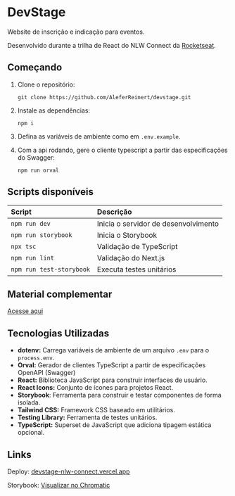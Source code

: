 # DevStage

Website de inscrição e indicação para eventos.

Desenvolvido durante a trilha de React do NLW Connect da [Rocketseat](https://github.com/Rocketseat).

## Começando

1. Clone o repositório:

   ```
   git clone https://github.com/AleferReinert/devstage.git
   ```

2. Instale as dependências:

   ```
   npm i
   ```

3. Defina as variáveis de ambiente como em `.env.example`.
4. Com a api rodando, gere o cliente typescript a partir das especificações do Swagger:

   ```
   npm run orval
   ```

## Scripts disponíveis

| Script                   | Descrição                            |
| :----------------------- | :----------------------------------- |
| `npm run dev`            | Inicia o servidor de desenvolvimento |
| `npm run storybook`      | Inicia o Storybook                   |
| `npx tsc`                | Validação de TypeScript              |
| `npm run lint`           | Validação do Next.js                 |
| `npm run test-storybook` | Executa testes unitários             |

## Material complementar

[Acesse aqui](https://efficient-sloth-d85.notion.site/NLW-Connect-337b47bcef1640fc9a536f66dd45d8f1)

## Tecnologias Utilizadas

- **dotenv:** Carrega variáveis de ambiente de um arquivo `.env` para o `process.env`.
- **Orval:** Gerador de clientes TypeScript a partir de especificações OpenAPI (Swagger)
- **React:** Biblioteca JavaScript para construir interfaces de usuário.
- **React Icons:** Conjunto de ícones para projetos React.
- **Storybook**: Ferramenta para construir e testar componentes de forma isolada.
- **Tailwind CSS:** Framework CSS baseado em utilitários.
- **Testing Library:** Ferramenta de testes unitários.
- **TypeScript:** Superset de JavaScript que adiciona tipagem estática opcional.

## Links

Deploy: [devstage-nlw-connect.vercel.app](https://devstage-nlw-connect.vercel.app)

Storybook: [Visualizar no Chromatic](https://main--67c3a6b77510efaa57103f96.chromatic.com/)

